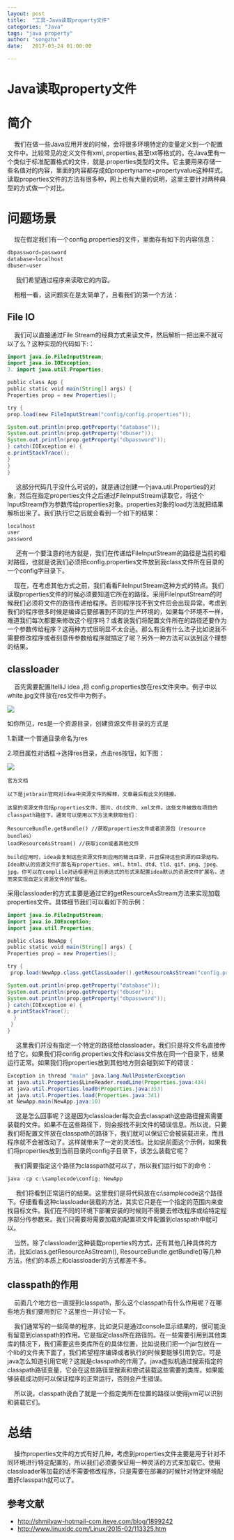 ```yaml
---
layout: post
title:  "工具-Java读取property文件"
categories: "Java"
tags: "java property"
author: "songzhx"
date:   2017-03-24 01:00:00

---
```


# Java读取property文件

# 简介

    我们在做一些Java应用开发的时候，会将很多环境特定的变量定义到一个配置文件中。比较常见的定义文件有xml, properties,甚至txt等格式的。在Java里有一个类似于标准配置格式的文件，就是.properties类型的文件。它主要用来存储一些名值对的内容，里面的内容都存成如propertyname=propertyvalue这种样式。读取properties文件的方法有很多种，网上也有大量的说明，这里主要针对两种典型的方式做一个对比。

# 问题场景

    现在假定我们有一个config.properties的文件，里面存有如下的内容信息：

``` java
dbpassword=password  
database=localhost  
dbuser=user  
```
     我们希望通过程序来读取它的内容。

    粗粗一看，这问题实在是太简单了，且看我们的第一个方法：

## File IO

    我们可以直接通过File Stream的经典方式来读文件，然后解析一把出来不就可以了么？这种实现的代码如下:：

``` java
import java.io.FileInputStream;  
import java.io.IOException;  
3. import java.util.Properties;  

public class App {  
public static void main(String[] args) {  
Properties prop = new Properties();  

try {  
prop.load(new FileInputStream("config/config.properties"));  

System.out.println(prop.getProperty("database"));  
System.out.println(prop.getProperty("dbuser"));  
System.out.println(prop.getProperty("dbpassword"));  
} catch(IOException e) {  
e.printStackTrace();  
}  
}  
}  
```
     这部分代码几乎没什么可说的，就是通过创建一个java.util.Properties的对象，然后在指定properties文件之后通过FileInputStream读取它，将这个InputStream作为参数传给properties对象。properties对象的load方法就把结果解析出来了。我们执行它之后就会看到一个如下的结果：

``` java 
localhost  
user  
password  
```
     还有一个要注意的地方就是，我们在传递给FileInputStream的路径是当前的相对路径，也就是说我们必须把config.properties文件放到我class文件所在目录的一个config字目录下。

    现在，在考虑其他方式之前，我们看看FileInputStream这种方式的特点。我们读取properties文件的时候必须要知道它所在的路径。采用FileInputStream的时候我们必须将文件的路径传递给程序。否则程序找不到文件后会出现异常。考虑到我们的程序很多时候是编译后要部署到不同的生产环境的，如果每个环境不一样，难道我们每次都要来修改这个程序吗？或者说我们将配置文件所在的路径还要作为一个参数传给程序？这两种方式很明显不太合适。那么有没有什么法子比如说我不需要修改程序或者刻意传参数给程序就搞定了呢？另外一种方法可以达到这个理想的结果。

## classloader

    首先需要配置ItelliJ idea ,将 config.properties放在res文件夹中。例子中以white.jpg文件放在res文件中为例子。

![](https://tva1.sinaimg.cn/large/006y8mN6gy1g6fcs0371wj309r0cgt94.jpg)



如你所见，res是一个资源目录，创建资源文件目录的方式是

1.新建一个普通目录命名为res

2.项目属性对话框->选择res目录，点击res按钮，如下图：

![](https://tva1.sinaimg.cn/large/006y8mN6gy1g6fcsllsylj30sw0g3751.jpg)

```
官方文档

以下是jetbrain官网对idea中资源文件的解释，文章最后有此文的链接。

这里的资源文件包括properties文件、图片、dtd文件、xml文件。这些文件被放在项目的classpath路径下。通常可以使用以下方法来获取他们：

ResourceBundle.getBundle() //获取properties文件或者资源包（resource bundles）  
loadResourceAsStream() //获取icon或者其他文件 

build应用时，idea会复制这些资源文件到应用的输出目录，并且保持这些资源的目录结构。Idea默认的资源文件扩展名有properties、xml、html、dtd、tld、gif、png、jpeg、jpg。你可以在complile对话框里用正则表达式的形式来配置idea默认的资源文件扩展名，进而来实现自定义资源文件的扩展名。
```

​	采用classloader的方式主要是通过它的getResourceAsStream方法来实现加载properties文件。具体细节我们可以看如下的示例：

``` java
import java.io.FileInputStream;  
import java.io.IOException;  
import java.util.Properties;  

public class NewApp {  
public static void main(String[] args) {  
Properties prop = new Properties();  

try {  
 prop.load(NewApp.class.getClassLoader().getResourceAsStream("config.properties"));  

System.out.println(prop.getProperty("database"));  
System.out.println(prop.getProperty("dbuser"));  
System.out.println(prop.getProperty("dbpassword"));  
} catch(IOException e) {  
e.printStackTrace();  
  }  
 }  
}  
```
     这里我们并没有指定一个特定的路径给classloader，我们只是将文件名直接传给了它。如果我们将config.properties文件和class文件放在同一个目录下，结果运行正常。如果我们将properties放到其他地方则会碰到如下的错误：

``` java 
Exception in thread "main" java.lang.NullPointerException  
at java.util.Properties$LineReader.readLine(Properties.java:434)  
at java.util.Properties.load0(Properties.java:353)  
at java.util.Properties.load(Properties.java:341)  
at NewApp.main(NewApp.java:10)  
```
     这是怎么回事呢？这是因为classloader每次会去classpath这些路径搜索需要装载的文件。如果不在这些路径下，则会报找不到文件的错误信息。所以说，只要我们将配置文件放在classpath的路径下，我们就可以保证它会被装载进来，而且程序就不会被改动了。这样就带来了一定的灵活性。比如说前面这个示例，如果我们将properties放到当前目录的config子目录下，该怎么装载它呢？

    我们需要指定这个路径为classpath就可以了，所以我们运行如下的命令：

```java 
java -cp c:\samplecode\config; NewApp  
```
     我们将看到正常运行的结果。这里我们是将代码放在c:\samplecode这个路径下。仔细看看这种classloader装载的方法，其实它只是在一个指定的范围内来查找目标文件。我们在不同的环境下部署安装的时候则不需要去修改程序或给特定程序部分传参数来。我们只需要将需要加载的配置项文件配置到classpath中就可以。

    当然，除了classloader这种装载properties的方式，还有其他几种具体的方法，比如class.getResourceAsStream(), ResourceBundle.getBundle()等几种方法，他们的本质上和classloader的方式都差不多。

## classpath的作用

    前面几个地方也一直提到classpath，那么这个classpath有什么作用呢？在哪些地方我们要用到它？这里也一并讨论一下。

    我们通常写的一些简单的程序，比如说只是通过console显示结果的，很可能没有留意到classpath的作用。它是指定class所在路径的。在一些需要引用到其他类库的情况下，我们需要这些类库所在的具体位置，比如说我们把一个jar包放在一个lib的文件夹下面了，我们希望程序编译或者执行的时候要能够引用到它。可是java怎么知道引用它呢？这就是classpath的作用了。java虚拟机通过搜索指定的classpath路径变量，它会在这些路径里搜索和尝试装载这些需要的类库。如果能够装载成功则可以保证程序的正常运行，否则会产生错误。

    所以说，classpath说白了就是一个指定类所在位置的路径以使得jvm可以识别和装载它们。

# 总结

    操作properties文件的方式有好几种，考虑到properties文件主要是用于针对不同环境进行特定配置的，所以我们必须要保证用一种灵活的方式来加载它。使用classloader等加载的话不需要修改程序，只是需要在部署的时候针对特定环境配置好classpath就可以了。


## 参考文献

- http://shmilyaw-hotmail-com.iteye.com/blog/1899242
- http://www.linuxidc.com/Linux/2015-02/113325.htm